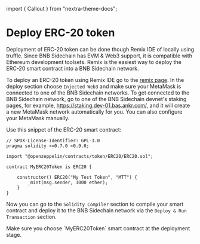 import { Callout } from "nextra-theme-docs";

# Deploy ERC-20 token

Deployment of ERC-20 token can be done though Remix IDE of locally using truffle. 
Since BNB Sidechain has EVM & Web3 support, it is compatible with Ethereum development toolsets. 
Remix is the easiest way to deploy the ERC-20 smart contract into a BNB Sidechain network.

To deploy an ERC-20 token using Remix IDE go to the [remix page](https://remix.ethereum.org/). 
In the deploy section choose `Injected Web3` and make sure your MetaMask is connected to one of the BNB Sidechain networks. 
To get connected to the BNB Sidechain network, go to one of the BNB Sidechain devnet's staking pages, for example, https://staking.dev-01.bas.ankr.com/, and it will create a new MetaMask network automatically for you. 
You can also configure your MetaMask manually.

Use this snippet of the ERC-20 smart contract:
```
// SPDX-License-Identifier: GPL-3.0
pragma solidity >=0.7.0 <0.9.0;

import "@openzeppelin/contracts/token/ERC20/ERC20.sol";

contract MyERC20Token is ERC20 {

    constructor() ERC20("My Test Token", "MTT") {
        _mint(msg.sender, 1000 ether);
    }
}
```

Now you can go to the `Solidity Compiler` section to compile your smart contract and deploy it to the BNB Sidechain network via the `Deploy & Run Transaction` section.

<Callout type="warning" emoji="❗">
Make sure you choose `MyERC20Token` smart contract at the deployment stage.
</Callout>